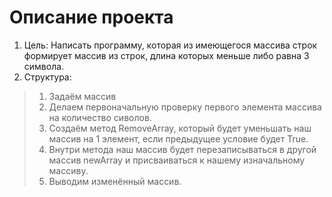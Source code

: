 # Описание проекта

1. Цель: Написать программу, которая из имеющегося массива строк формирует массив из строк, длина которых меньше либо равна 3 символа.
2. Структура: 
>1. Задаём массив
>2. Делаем первоначальную проверку первого элемента массива на количество сиволов.
>3. Создаём метод RemoveArray, который будет уменьшать наш массив на 1 элемент, если предыдущее условие будет True.
>4. Внутри метода наш массив будет перезаписываться в другой массив newArray и присваиваться к нашему изначальному массиву.
>5. Выводим изменённый массив. 